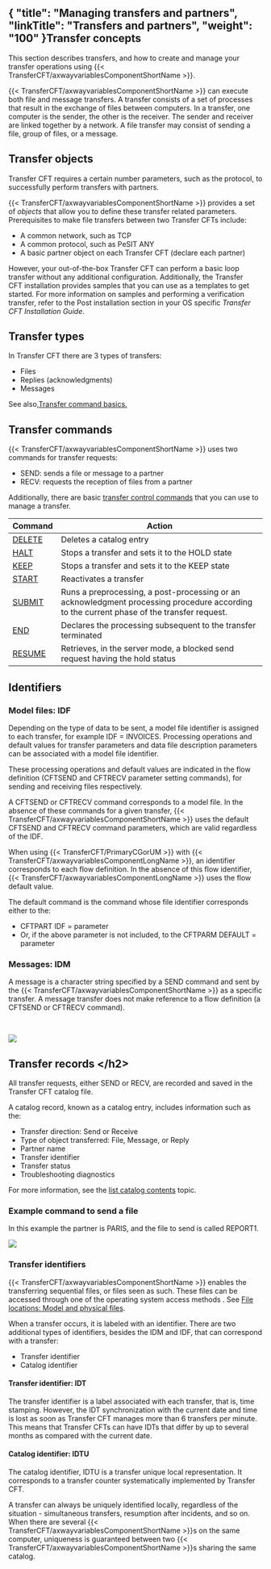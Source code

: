 {
    "title": "Managing transfers and partners",
    "linkTitle": "Transfers and partners",
    "weight": "100"
}Transfer concepts
-----------------

This section describes transfers, and how to create and
manage your transfer operations using {{< TransferCFT/axwayvariablesComponentShortName  >}}.

{{< TransferCFT/axwayvariablesComponentShortName  >}} can execute both file and message transfers. A transfer
consists of a set of processes that result in the exchange of files between
computers. In a transfer, one computer is the sender, the other is the
receiver. The sender and receiver are linked together by a network. A
file transfer may consist of sending a file, group of files, or a message.

Transfer objects
----------------

Transfer CFT requires a certain number parameters, such as the protocol, to successfully perform transfers with partners.

{{< TransferCFT/axwayvariablesComponentShortName  >}} provides
a set of *objects* that allow you to define these transfer related parameters. Prerequisites to make file transfers between two Transfer CFTs include:

- A common network, such as TCP
- A common protocol, such as PeSIT ANY
- A basic partner object on each Transfer CFT (declare each partner)

However, your out-of-the-box Transfer CFT can perform a basic loop transfer without any additional configuration. Additionally, the Transfer CFT installation provides samples that you can use as a templates to get started. For more information on samples and performing a verification transfer, refer to the Post installation section in your OS specific *Transfer CFT Installation Guide*.

Transfer types
--------------

In Transfer
CFT there are 3 types of transfers:

- Files
- Replies (acknowledgments)
- Messages

See also,[Transfer command basics.](transfer_command_overview)

Transfer commands
-----------------

{{< TransferCFT/axwayvariablesComponentShortName  >}} uses two commands for transfer requests:

- SEND: sends a file or message to a partner
- RECV: requests the reception of files from a partner

Additionally, there are basic [transfer control commands](../c_intro_userinterfaces/web_copilot_ui/operations/managing_transfer_states) that you can use to manage a transfer.


| Command  | Action  |
| --- | --- |
| <a href="../admin_intro/admin_commands_intro/delete_command">DELETE</a> | Deletes a catalog entry  |
| <a href="../c_intro_userinterfaces/about_cftutil/managing_transfer_states/halt_command">HALT</a> | Stops a transfer and sets it to the HOLD state  |
| <a href="../c_intro_userinterfaces/about_cftutil/managing_transfer_states/keep_command">KEEP</a> | Stops a transfer and sets it to the KEEP state  |
| <a href="../c_intro_userinterfaces/about_cftutil/managing_transfer_states/start_command">START</a> | Reactivates a transfer  |
| <a href="../c_intro_userinterfaces/about_cftutil/managing_transfer_states/submit_command">SUBMIT</a> | Runs a preprocessing, a post-processing or an acknowledgment processing procedure according to the current phase of the transfer request.  |
| <a href="../c_intro_userinterfaces/about_cftutil/managing_transfer_states/end_command">END</a> | Declares the processing subsequent to the transfer terminated  |
| <a href="../c_intro_userinterfaces/about_cftutil/managing_transfer_states/resume_command">RESUME</a> | Retrieves, in the server mode, a blocked send request having the hold status |


<span id="Transfer_owners"></span>

Identifiers
-----------

### Model files: IDF

Depending on the type of data to be sent, a model file identifier is assigned to each transfer, for example
IDF = INVOICES. Processing operations and default values for transfer
parameters and data file description parameters can be associated with
a model file identifier.

These processing operations and default values are indicated in the flow definition
(CFTSEND and CFTRECV parameter setting commands), for sending and receiving
files respectively.

A CFTSEND or CFTRECV command corresponds to a model
file. In the absence of these commands for a given transfer, {{< TransferCFT/axwayvariablesComponentShortName  >}} uses the default CFTSEND and CFTRECV command parameters, which are
valid regardless of the IDF.

When using {{< TransferCFT/PrimaryCGorUM  >}} with {{< TransferCFT/axwayvariablesComponentLongName  >}}, an identifier corresponds to each flow definition. In the absence of this flow identifier, {{< TransferCFT/axwayvariablesComponentLongName  >}} uses the flow default value.

The default command is the command whose file identifier corresponds either to the:

- CFTPART
    IDF = parameter
- Or, if the above
    parameter is not included, to the CFTPARM DEFAULT
    = parameter

<span id="Messages__IDM"></span>

### Messages: IDM

A message is a character string specified by a SEND command and sent
by the {{< TransferCFT/axwayvariablesComponentShortName  >}} as a specific transfer. A message transfer does not make reference to a flow definition (a CFTSEND or CFTRECV command).

 

![](/Images/TransferCFT/temp_type_data.png)

<span id="Transfer_identifier__IDT"></span><span id="Catalog_identifier__IDTU"></span>

Transfer records &lt;/h2&gt;
----------------------------

All transfer requests, either SEND or RECV, are recorded and saved in
the Transfer CFT catalog file.

A catalog record, known as a catalog
entry, includes information such as the:

- Transfer direction:
    Send or Receive
- Type of object
    transferred: File, Message, or Reply
- Partner name
- Transfer identifier
- Transfer status
- Troubleshooting diagnostics

For more information, see the [list catalog contents](../c_intro_userinterfaces/about_cftutil/monitoring_cftutil_intro/listcat_command) topic.

### Example command to send a file

In this example the partner is PARIS, and the file to send is called REPORT1.

![](/Images/TransferCFT/temp_request.png)

### Transfer identifiers

{{< TransferCFT/axwayvariablesComponentShortName  >}} enables the transferring sequential files, or files seen
as such. These files can be accessed through one of the operating system
access methods . See [File locations: Model and physical files](create_transfers_start_here/model_and_physical_file_concepts).

When a transfer occurs, it is labeled with an identifier. There are
two additional types of identifiers, besides the IDM and IDF, that can correspond with a transfer:

- Transfer
    identifier
- Catalog
    identifier

#### Transfer identifier: IDT

The transfer identifier is a label associated with each transfer, that is, time stamping. However, the IDT synchronization with the current date and time is lost as soon as Transfer CFT manages more than 6 transfers per minute. This means that Transfer CFTs can have IDTs that differ by up to several months as compared with the current date.

#### Catalog identifier: IDTU

The catalog identifier, IDTU
is a transfer unique local representation. It corresponds to a transfer
counter systematically implemented by Transfer CFT.

A transfer can always be uniquely identified locally, regardless of
the situation - simultaneous transfers, resumption after incidents, and
so on. When there are several {{< TransferCFT/axwayvariablesComponentShortName  >}}s on the same computer, uniqueness
is guaranteed between two {{< TransferCFT/axwayvariablesComponentShortName  >}}s sharing the same catalog.
